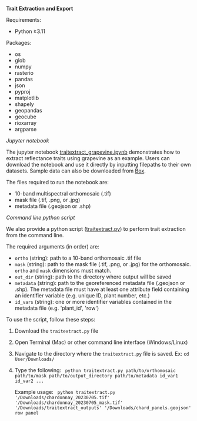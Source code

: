 **Trait Extraction and Export**

Requirements:
- Python &ge;3.11

Packages:
- os 
- glob
- numpy
- rasterio
- pandas
- json
- pyproj
- matplotlib
- shapely
- geopandas
- geocube
- rioxarray
- argparse


*Jupyter notebook*

The jupyter notebook [traitextract_grapevine.ipynb](https://github.com/cu-cairlab/MAUI/blob/main/Trait%20Extraction%20and%20Export/traitextract_grapevine.ipynb)
demonstrates how to extract reflectance traits using grapevine as an example.
Users can download the notebook and use it directly by inputting filepaths to their own datasets. 
Sample data can also be downloaded from [Box](https://cornell.app.box.com/folder/308397071888). 

The files required to run the notebook are:
* 10-band multispectral orthomosaic (.tif)
* mask file (.tif, .png, or .jpg)
* metadata file (.geojson or .shp)


*Command line python script*

We also provide a python script ([traitextract.py](https://github.com/cu-cairlab/MAUI/blob/main/Trait%20Extraction%20and%20Export/traitextract.py)) 
to perform trait extraction from the command line.

The required arguments (in order) are:
- ```ortho``` (string): path to a 10-band orthomosaic .tif file
- ```mask``` (string): path to the mask file (.tif, .png, or .jpg) for the orthomosaic. ```ortho``` and ```mask``` dimensions must match.
- ```out_dir``` (string): path to the directory where output will be saved
- ```metadata``` (string): path to the georeferenced metadata file (.geojson or .shp). The metadata file must have at least one attribute field containing an identifier variable (e.g. unique ID, plant number, etc.)
- ```id_vars``` (string): one or more identifier variables contained in the metadata file (e.g. 'plant_id', 'row')

To use the script, follow these steps:

1. Download the ```traitextract.py``` file
2. Open Terminal (Mac) or other command line interface (Windows/Linux)
3. Navigate to the directory where the ```traitextract.py``` file is saved. Ex:
   ```cd User/Downloads/```
4. Type the following:
   ``` python traitextract.py path/to/orthomosaic path/to/mask path/to/output_directory path/to/metadata id_var1 id_var2 ...```

   Example usage:
   ``` python traitextract.py '/Downloads/chardonnay_20230705.tif' '/Downloads/chardonnay_20230705_mask.tif' '/Downloads/traitextract_outputs' '/Downloads/chard_panels.geojson' row panel```
   
